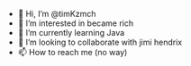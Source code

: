 - 👋 Hi, I’m @timKzmch
- 👀 I’m interested in became rich
- 🌱 I’m currently learning Java
- 💞️ I’m looking to collaborate with jimi hendrix
- 📫 How to reach me (no way)

<!---
timKzmch/timKzmch is a ✨ special ✨ repository because its `README.md` (this file) appears on your GitHub profile.
You can click the Preview link to take a look at your changes.
--->
